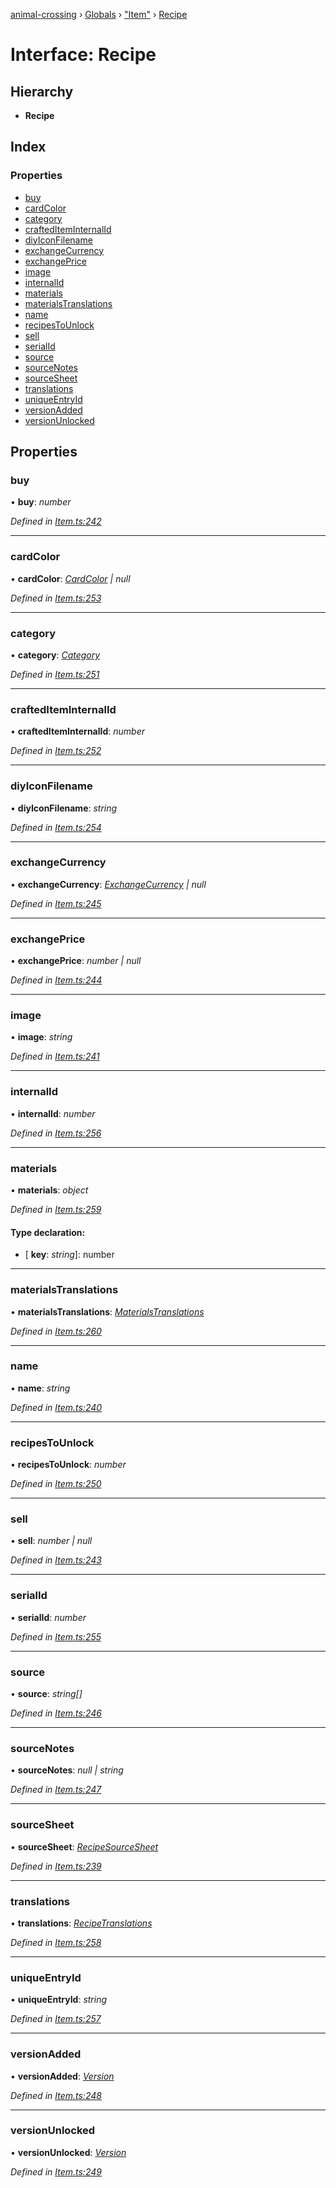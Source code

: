 [animal-crossing](../README.md) › [Globals](../globals.md) › ["Item"](../modules/_item_.md) › [Recipe](_item_.recipe.md)

# Interface: Recipe

## Hierarchy

* **Recipe**

## Index

### Properties

* [buy](_item_.recipe.md#buy)
* [cardColor](_item_.recipe.md#cardcolor)
* [category](_item_.recipe.md#category)
* [craftedItemInternalId](_item_.recipe.md#craftediteminternalid)
* [diyIconFilename](_item_.recipe.md#diyiconfilename)
* [exchangeCurrency](_item_.recipe.md#exchangecurrency)
* [exchangePrice](_item_.recipe.md#exchangeprice)
* [image](_item_.recipe.md#image)
* [internalId](_item_.recipe.md#internalid)
* [materials](_item_.recipe.md#materials)
* [materialsTranslations](_item_.recipe.md#materialstranslations)
* [name](_item_.recipe.md#name)
* [recipesToUnlock](_item_.recipe.md#recipestounlock)
* [sell](_item_.recipe.md#sell)
* [serialId](_item_.recipe.md#serialid)
* [source](_item_.recipe.md#source)
* [sourceNotes](_item_.recipe.md#sourcenotes)
* [sourceSheet](_item_.recipe.md#sourcesheet)
* [translations](_item_.recipe.md#translations)
* [uniqueEntryId](_item_.recipe.md#uniqueentryid)
* [versionAdded](_item_.recipe.md#versionadded)
* [versionUnlocked](_item_.recipe.md#versionunlocked)

## Properties

###  buy

• **buy**: *number*

*Defined in [Item.ts:242](https://github.com/Norviah/animal-crossing/blob/4ad5c16/module/types/Item.ts#L242)*

___

###  cardColor

• **cardColor**: *[CardColor](../enums/_item_.cardcolor.md) | null*

*Defined in [Item.ts:253](https://github.com/Norviah/animal-crossing/blob/4ad5c16/module/types/Item.ts#L253)*

___

###  category

• **category**: *[Category](../enums/_item_.category.md)*

*Defined in [Item.ts:251](https://github.com/Norviah/animal-crossing/blob/4ad5c16/module/types/Item.ts#L251)*

___

###  craftedItemInternalId

• **craftedItemInternalId**: *number*

*Defined in [Item.ts:252](https://github.com/Norviah/animal-crossing/blob/4ad5c16/module/types/Item.ts#L252)*

___

###  diyIconFilename

• **diyIconFilename**: *string*

*Defined in [Item.ts:254](https://github.com/Norviah/animal-crossing/blob/4ad5c16/module/types/Item.ts#L254)*

___

###  exchangeCurrency

• **exchangeCurrency**: *[ExchangeCurrency](../enums/_item_.exchangecurrency.md) | null*

*Defined in [Item.ts:245](https://github.com/Norviah/animal-crossing/blob/4ad5c16/module/types/Item.ts#L245)*

___

###  exchangePrice

• **exchangePrice**: *number | null*

*Defined in [Item.ts:244](https://github.com/Norviah/animal-crossing/blob/4ad5c16/module/types/Item.ts#L244)*

___

###  image

• **image**: *string*

*Defined in [Item.ts:241](https://github.com/Norviah/animal-crossing/blob/4ad5c16/module/types/Item.ts#L241)*

___

###  internalId

• **internalId**: *number*

*Defined in [Item.ts:256](https://github.com/Norviah/animal-crossing/blob/4ad5c16/module/types/Item.ts#L256)*

___

###  materials

• **materials**: *object*

*Defined in [Item.ts:259](https://github.com/Norviah/animal-crossing/blob/4ad5c16/module/types/Item.ts#L259)*

#### Type declaration:

* \[ **key**: *string*\]: number

___

###  materialsTranslations

• **materialsTranslations**: *[MaterialsTranslations](_item_.materialstranslations.md)*

*Defined in [Item.ts:260](https://github.com/Norviah/animal-crossing/blob/4ad5c16/module/types/Item.ts#L260)*

___

###  name

• **name**: *string*

*Defined in [Item.ts:240](https://github.com/Norviah/animal-crossing/blob/4ad5c16/module/types/Item.ts#L240)*

___

###  recipesToUnlock

• **recipesToUnlock**: *number*

*Defined in [Item.ts:250](https://github.com/Norviah/animal-crossing/blob/4ad5c16/module/types/Item.ts#L250)*

___

###  sell

• **sell**: *number | null*

*Defined in [Item.ts:243](https://github.com/Norviah/animal-crossing/blob/4ad5c16/module/types/Item.ts#L243)*

___

###  serialId

• **serialId**: *number*

*Defined in [Item.ts:255](https://github.com/Norviah/animal-crossing/blob/4ad5c16/module/types/Item.ts#L255)*

___

###  source

• **source**: *string[]*

*Defined in [Item.ts:246](https://github.com/Norviah/animal-crossing/blob/4ad5c16/module/types/Item.ts#L246)*

___

###  sourceNotes

• **sourceNotes**: *null | string*

*Defined in [Item.ts:247](https://github.com/Norviah/animal-crossing/blob/4ad5c16/module/types/Item.ts#L247)*

___

###  sourceSheet

• **sourceSheet**: *[RecipeSourceSheet](../enums/_item_.recipesourcesheet.md)*

*Defined in [Item.ts:239](https://github.com/Norviah/animal-crossing/blob/4ad5c16/module/types/Item.ts#L239)*

___

###  translations

• **translations**: *[RecipeTranslations](_item_.recipetranslations.md)*

*Defined in [Item.ts:258](https://github.com/Norviah/animal-crossing/blob/4ad5c16/module/types/Item.ts#L258)*

___

###  uniqueEntryId

• **uniqueEntryId**: *string*

*Defined in [Item.ts:257](https://github.com/Norviah/animal-crossing/blob/4ad5c16/module/types/Item.ts#L257)*

___

###  versionAdded

• **versionAdded**: *[Version](../enums/_item_.version.md)*

*Defined in [Item.ts:248](https://github.com/Norviah/animal-crossing/blob/4ad5c16/module/types/Item.ts#L248)*

___

###  versionUnlocked

• **versionUnlocked**: *[Version](../enums/_item_.version.md)*

*Defined in [Item.ts:249](https://github.com/Norviah/animal-crossing/blob/4ad5c16/module/types/Item.ts#L249)*
